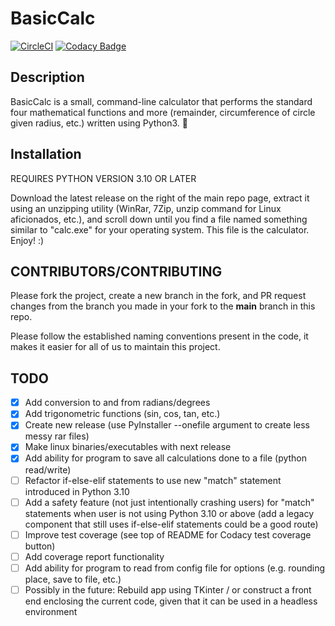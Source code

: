 # BasicCalc

[![CircleCI](https://circleci.com/gh/import-brain/basic_calc/tree/main.svg?style=svg)](https://circleci.com/gh/import-brain/basic_calc/tree/main)
[![Codacy Badge](https://app.codacy.com/project/badge/Coverage/1cb791a00b3b47ffbe91b104ff320667)](https://www.codacy.com/gh/import-brain/basic_calc/dashboard?utm_source=github.com&utm_medium=referral&utm_content=import-brain/basic_calc&utm_campaign=Badge_Coverage)

## Description

BasicCalc is a small, command-line calculator that performs the standard four mathematical functions and more (remainder, circumference of circle given radius, etc.) written using Python3. 🧮

## Installation

REQUIRES PYTHON VERSION 3.10 OR LATER

Download the latest release on the right of the main repo page, extract it using an unzipping utility (WinRar, 7Zip, unzip command for Linux aficionados, etc.), and scroll down until you find a file named something similar to "calc.exe" for your operating system. This file is the calculator. Enjoy! :)

## CONTRIBUTORS/CONTRIBUTING

Please fork the project, create a new branch in the fork, and PR request changes from the branch you made in your fork to the **main** branch in this repo.

Please follow the established naming conventions present in the code, it makes it easier for all of us to maintain this project.

## TODO

- [x] Add conversion to and from radians/degrees
- [x] Add trigonometric functions (sin, cos, tan, etc.)
- [x] Create new release (use PyInstaller --onefile argument to create less messy rar files)
- [x] Make linux binaries/executables with next release
- [x] Add ability for program to save all calculations done to a file (python read/write)
- [ ] Refactor if-else-elif statements to use new "match" statement introduced in Python 3.10
- [ ] Add a safety feature (not just intentionally crashing users) for "match" statements when user is not using Python 3.10 or above (add a legacy component that still        uses if-else-elif statements could be a good route)
- [ ] Improve test coverage (see top of README for Codacy test coverage button)
- [ ] Add coverage report functionality
- [ ] Add ability for program to read from config file for options (e.g. rounding place, save to file, etc.)
- [ ] Possibly in the future: Rebuild app using TKinter / or construct a front end enclosing the current code, given that it can be used in a headless environment
